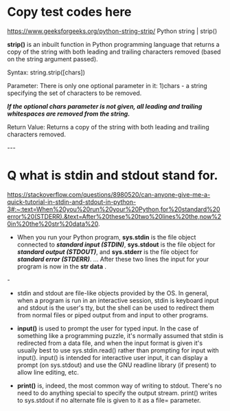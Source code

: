 # Copy test codes here

https://www.geeksforgeeks.org/python-string-strip/
Python string | strip()

**strip()** is an inbuilt function in Python programming language that returns a copy of the string with both leading and trailing characters removed (based on the string argument passed).

Syntax:
string.strip([chars])

Parameter: 
There is only one optional parameter in it:
1)chars - a string specifying the set of characters to be removed. 

***If the optional chars parameter is not given, all leading 
and trailing whitespaces are removed from the string.*** 

Return Value:
Returns a copy of the string with both leading and trailing characters removed.

\-\-\-  

# Q what is stdin and stdout stand for.  

https://stackoverflow.com/questions/8980520/can-anyone-give-me-a-quick-tutorial-in-stdin-and-stdout-in-python-3#:~:text=When%20you%20run%20your%20Python,for%20standard%20error%20(STDERR).&text=After%20these%20two%20lines%20the,now%20in%20the%20str%20data%20.

 * When you run your Python program, **sys.stdin** is the file object connected to ***standard input (STDIN)***, **sys.stdout** is the file object for ***standard output (STDOUT)***, and **sys.stderr** is the file object for ***standard error (STDERR)***. ... After these two lines the input for your program is now in the **str data** .

\-  

 * stdin and stdout are file-like objects provided by the OS. In general, when a program is run in an interactive session, stdin is keyboard input and stdout is the user's tty, but the shell can be used to redirect them from normal files or piped output from and input to other programs.

 * **input()** is used to prompt the user for typed input. In the case of something like a programming puzzle, it's normally assumed that stdin is redirected from a data file, and when the input format is given it's usually best to use sys.stdin.read() rather than prompting for input with input(). input() is intended for interactive user input, it can display a prompt (on sys.stdout) and use the GNU readline library (if present) to allow line editing, etc.

 * **print()** is, indeed, the most common way of writing to stdout. There's no need to do anything special to specify the output stream. print() writes to sys.stdout if no alternate file is given to it as a file= parameter. 



